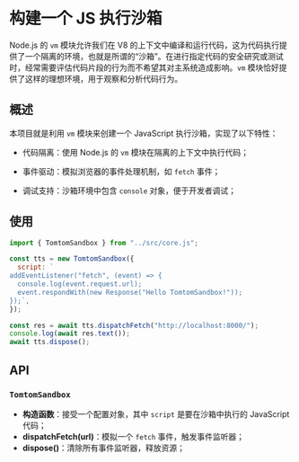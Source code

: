 # 构建一个 JS 执行沙箱


Node.js 的 `vm` 模块允许我们在 V8 的上下文中编译和运行代码，这为代码执行提供了一个隔离的环境，也就是所谓的“沙箱”。在进行指定代码的安全研究或测试时，经常需要评估代码片段的行为而不希望其对主系统造成影响。`vm` 模块恰好提供了这样的理想环境，用于观察和分析代码行为。

## 概述


本项目就是利用 `vm` 模块来创建一个 JavaScript 执行沙箱，实现了以下特性：

- 代码隔离：使用 Node.js 的 `vm` 模块在隔离的上下文中执行代码；

- 事件驱动：模拟浏览器的事件处理机制，如 `fetch` 事件；
- 调试支持：沙箱环境中包含 `console` 对象，便于开发者调试；


## 使用

```js
import { TomtomSandbox } from "../src/core.js";

const tts = new TomtomSandbox({
  script: `
addEventListener("fetch", (event) => {
  console.log(event.request.url);
  event.respondWith(new Response("Hello TomtomSandbox!"));
});`,
});

const res = await tts.dispatchFetch("http://localhost:8000/");
console.log(await res.text());
await tts.dispose();

```


## API

### `TomtomSandbox`

- **构造函数**：接受一个配置对象，其中 `script` 是要在沙箱中执行的 JavaScript 代码；
- **dispatchFetch(url)**：模拟一个 `fetch` 事件，触发事件监听器；
- **dispose()**：清除所有事件监听器，释放资源；

